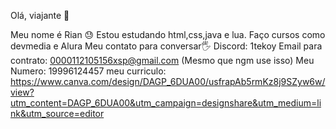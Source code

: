 Olá, viajante 👋

Meu nome é Rian 😓
Estou estudando html,css,java e lua.
Faço cursos como devmedia e Alura
Meu contato para conversar🖐
Discord: 1tekoy
Email para contrato: 0000112105156xsp@gmail.com (Mesmo que ngm use isso)
Meu Numero: 19996124457
meu curriculo: https://www.canva.com/design/DAGP_6DUA00/usfrapAb5rmKz8j9SZyw6w/view?utm_content=DAGP_6DUA00&utm_campaign=designshare&utm_medium=link&utm_source=editor
